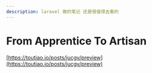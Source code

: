 ```yaml
---
description: laravel 做的笔记 还是很值得去看的
---
```


# From Apprentice To Artisan

[https://toutiao.io/posts/jucgv/preview](https://toutiao.io/posts/jucgv/preview)

